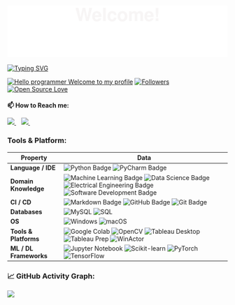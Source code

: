 ![](assets/animation_up.svg)

[![Typing SVG](https://readme-typing-svg.herokuapp.com?color=%2336BCF7&center=true&vCenter=true&width=600&lines=Hi+there+👋,+I+am+Asliddin+Boburkhanov;+Welcome+to+My+Profile!;Over+2+years+of+programming+experience;Live+in+Japan;Always+learning+new+things+;Machine+learning+enthusiast+and+Back-end+Developer)](https://git.io/typing-svg)

[![Hello programmer Welcome to my profile](https://img.shields.io/badge/Hello_Developers-Welcome-gold.svg?style=flat&logo=github)](https://github.com/asliddinxanov) [![Followers](https://img.shields.io/github/followers/asliddinxanov?style=social)](https://github.com/asliddinxanov?tab=followers) [![Open Source Love](https://badges.frapsoft.com/os/v2/open-source.svg?v=103)](https://github.com/asliddinxanov?tab=repositories)
<!-- [![Repos Badge](https://badges.pufler.dev/repos/asliddinxanov)](https://github.com/asliddinxanov?tab=repositories) --> 

####

**📫 How to Reach me:**

<a href="https://www.linkedin.com/in/asliddin-boburkhanov-158a10197/"> <img src="https://img.icons8.com/fluent/48/000000/linkedin.png" width="50px"/> </a>&nbsp;&nbsp;
<a href="https://twitter.com/xanov_a"> <img src="https://img.icons8.com/fluency/48/000000/twitter.png" width="50px"/> </a>&nbsp;&nbsp;
<!---<a href="https://t.me/Xanov_A"> <img src="https://img.icons8.com/fluency/48/000000/telegram-app.png" width="50px"/> </a>&nbsp;&nbsp;-->
 <!-- <img src="https://visitor-badge.laobi.icu/badge?page_id=BEPb.BEPb" alt="visitors"/> -->


### Tools & Platform:

Property | Data
--- | --- 
**Language / IDE** | ![Python Badge](https://img.shields.io/badge/-Python-3776AB?style=flat&logo=Python&logoColor=white) ![PyCharm Badge](https://img.shields.io/badge/-PyCharm-3776AB?style=flat&logo=PyCharm&logoColor=white)
**Domain Knowledge** | ![Machine Learning Badge](https://img.shields.io/badge/-Machine%20Learning-01D277?style=flat&logoColor=white) ![Data Science Badge](https://img.shields.io/badge/-Data%20Science-FAB040?style=flat&logoColor=white) ![Electrical Engineering Badge](https://img.shields.io/badge/-Electrical%20Engineering-4C8CBF?style=flat&logoColor=white) ![Software Development Badge](https://img.shields.io/badge/-Software%20Development-FF6600?style=flat&logoColor=white)
**CI / CD** | ![Markdown Badge](https://img.shields.io/badge/-Markdown-2088FF?style=flat&logo=Markdown&logoColor=white) ![GitHub Badge](https://img.shields.io/badge/-GitHub-2088FF?style=flat&logo=GitHub&logoColor=white) ![Git Badge](https://img.shields.io/badge/-Git-2088FF?style=flat&logo=Git&logoColor=white)
**Databases** | ![MySQL](https://img.shields.io/badge/MySQL-%2300f.svg?style=flat&logo=mysql&logoColor=white) ![SQL](https://img.shields.io/badge/-SQL-black?style=flat&logo=postgresql&logoColor=blue)
**OS** | ![Windows](https://img.shields.io/badge/Windows-0078D6?style=flat&logo=windows&logoColor=white) ![macOS](https://img.shields.io/badge/macOS-000000?style=flat&logo=macos&logoColor=F0F0F0)
**Tools & Platforms** | ![Google Colab](https://img.shields.io/badge/Colab-F9AB00?style=flat&logo=googlecolab&logoColor=white) ![OpenCV](https://img.shields.io/badge/OpenCV-27338e?style=flat&logo=OpenCV&logoColor=white) ![Tableau Desktop](https://img.shields.io/badge/Tableau%20Desktop-E97627?style=flat&logo=Tableau&logoColor=white) ![Tableau Prep](https://img.shields.io/badge/Tableau%20Prep-FF7F50?style=flat&logo=Tableau&logoColor=white) ![WinActor](https://img.shields.io/badge/WinActor-007ACC?style=flat&logo=Windows&logoColor=white)
**ML / DL Frameworks** | ![Jupyter Notebook](https://img.shields.io/badge/-Jupyter%20Notebook-F37626?style=flat&logo=Jupyter&logoColor=white) ![Scikit-learn](https://img.shields.io/badge/-Scikit--Learn-F7931E?style=flat&logo=scikit-learn&logoColor=white) ![PyTorch](https://img.shields.io/badge/-PyTorch-EE4C2C?style=flat&logo=pytorch&logoColor=white) ![TensorFlow](https://img.shields.io/badge/-TensorFlow-FF6F00?style=flat&logo=tensorflow&logoColor=white)


<!-- GitHub stats graph -->
<!--### 📈 GitHub Activity Graph:-->
<!-- [![asliddinxanov's github activity graph](https://activity-graph.herokuapp.com/graph?username=asliddinxanov&theme=react-dark)](https://github.com/asliddinxanov/github-readme-activity-graph) -->
<!--   GitHub stats graph -->

### 📈 GitHub Activity Graph:

<img src="https://github-readme-streak-stats.herokuapp.com/?user=asliddinxanov"></img>
